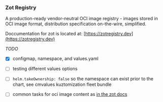 ### Zot Registry

A production-ready vendor-neutral OCI image registry - images stored in OCI image format, distribution specification on-the-wire, simplified.

Doccumentation for zot is located at: [https://zotregistry.dev](https://zotregistry.dev)

_TODO_
- [x] configmap, namespace, and values.yaml
- [ ] testing different values options
- [ ] `helm.takeOwnership: false` so the namespace can exist prior to the chart, see cmvalues kuztomization fleet bundle
- [ ] common tasks for oci image content as [in the zot docs](https://zotregistry.dev/v2.1.2/user-guides/user-guide-datapath/)

